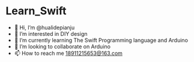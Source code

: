 # Learn_Swift
 
- 👋 Hi, I’m @hualidepianju
- 👀 I’m interested in DIY design
- 🌱 I’m currently learning The Swift Programming language and Arduino
- 💞️ I’m looking to collaborate on Arduino
- 📫 How to reach me 18911215653@163.com

<!---
hualidepianju/hualidepianju is a ✨ special ✨ repository because its `README.md` (this file) appears on your GitHub profile.
You can click the Preview link to take a look at your changes.
--->
